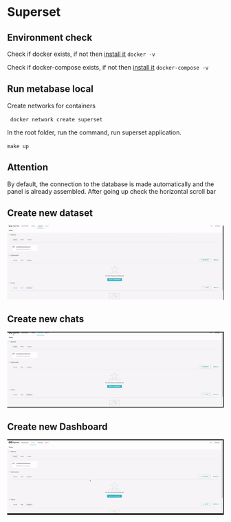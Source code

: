 # Superset

## **Environment check**

Check if docker exists, if not then [install it](https://docs.docker.com/engine/install/ubuntu/)
`docker -v `

Check if docker-compose exists, if not then [install it](https://docs.docker.com/compose/install/)
`docker-compose -v `


## **Run metabase local**

Create networks for containers

` docker network create superset`

In the root folder, run the command, run superset application.

`make up  `

## **Attention**

By default, the connection to the database is made automatically and the panel is already assembled. After going up check the horizontal scroll bar


## **Create new dataset**

![](https://raw.githubusercontent.com/francisco1code/Files/main/gif/dataset.gif)

## **Create new chats**

![](https://raw.githubusercontent.com/francisco1code/Files/main/gif/chat.gif)


## **Create new Dashboard**

![](https://raw.githubusercontent.com/francisco1code/Files/main/gif/dashboard.gif)




